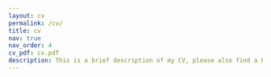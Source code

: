 ```yaml
---
layout: cv
permalink: /cv/
title: cv
nav: true
nav_order: 4
cv_pdf: cv.pdf
description: This is a brief description of my CV, please also find a PDF version attached above.
---
```

